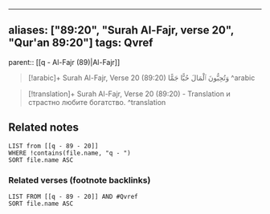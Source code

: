 
---
aliases: ["89:20", "Surah Al-Fajr, verse 20", "Qur'an 89:20"]
tags: Qvref
---

parent:: [[q - Al-Fajr (89)|Al-Fajr]]

> [!arabic]+ Surah Al-Fajr, Verse 20 (89:20)
> <span class="quran-arabic">وَتُحِبُّونَ ٱلْمَالَ حُبًّا جَمًّا</span>
^arabic

> [!translation]+ Surah Al-Fajr, Verse 20 (89:20) - Translation
> и страстно любите богатство.
^translation



## Related notes
```dataview
LIST from [[q - 89 - 20]]
WHERE !contains(file.name, "q - ")
SORT file.name ASC
```

### Related verses (footnote backlinks)
```dataview
LIST FROM [[q - 89 - 20]] AND #Qvref
SORT file.name ASC
```

